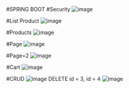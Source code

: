 #SPRING BOOT
#Security
![image](https://github.com/KittoLapTrinh/OnTapCK-Lab7-WWW/assets/96908923/bbf03876-a38b-4db6-ae27-653267a597f5)

#List Product
![image](https://github.com/KittoLapTrinh/OnTapCK-Lab7-WWW/assets/96908923/b720ff88-24cd-474d-9618-5f097caf5298)

#Products
![image](https://github.com/KittoLapTrinh/OnTapCK-Lab7-WWW/assets/96908923/ce6bfb18-d4eb-450f-8df4-0d6b0652d61b)

#Page
![image](https://github.com/KittoLapTrinh/OnTapCK-Lab7-WWW/assets/96908923/52f0365b-4b44-4200-9573-508d50053644)

#Page=2
![image](https://github.com/KittoLapTrinh/OnTapCK-Lab7-WWW/assets/96908923/2d2e89b8-cc04-402e-bac2-4e9aa1980ce9)

#Cart
![image](https://github.com/KittoLapTrinh/OnTapCK-Lab7-WWW/assets/96908923/ff295f8e-d036-4b92-84b7-bd39c7d498b2)

#CRUD
![image](https://github.com/KittoLapTrinh/OnTapCK-Lab7-WWW/assets/96908923/e47ebd5e-7e62-40e4-9a60-262865b7a1e6)
DELETE id = 3, id = 4
![image](https://github.com/KittoLapTrinh/OnTapCK-Lab7-WWW/assets/96908923/03949b85-4d91-4b5c-a50c-e3a5125e4dd1)



